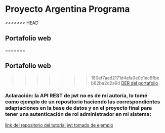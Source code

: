 # Proyecto Argentina Programa
<<<<<<< HEAD
## Portafolio web

=======

## Portafolio web

>>>>>>> 180ef7aad2171d4afa0e0c1ec6fbeb82ba2d2a9d
[DER del portafolio](https://github.com/diego939/Der-Portafolio-Almiron-Diego)

### Aclaración: la API REST de jwt no es de mi autoría, lo tomé como ejemplo de un repositorio haciendo las correspondientes adaptaciones en la base de datos y en el proyecto final para tener una autenticación de rol administrador en mi sistema:

[link del repositorio del tutorial jwt tomado de ejemplo](https://github.com/cavanosa/tutorial_jwt_BACK)
